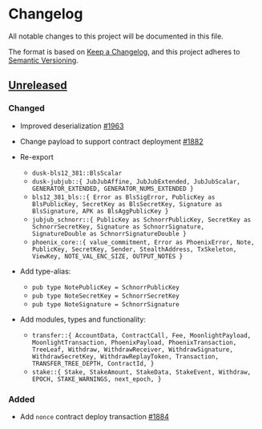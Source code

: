 # Changelog

All notable changes to this project will be documented in this file.

The format is based on [Keep a Changelog](https://keepachangelog.com/en/1.0.0/),
and this project adheres to [Semantic Versioning](https://semver.org/spec/v2.0.0.html).

## [Unreleased]

### Changed

- Improved deserialization [#1963]
- Change payload to support contract deployment [#1882]

- Re-export
  - `dusk-bls12_381::BlsScalar`
  - `dusk-jubjub::{
      JubJubAffine,
      JubJubExtended,
      JubJubScalar,
      GENERATOR_EXTENDED,
      GENERATOR_NUMS_EXTENDED
    }`
  - `bls12_381_bls::{
      Error as BlsSigError,
      PublicKey as BlsPublicKey,
      SecretKey as BlsSecretKey,
      Signature as BlsSignature,
      APK as BlsAggPublicKey
    }`
  - `jubjub_schnorr::{
      PublicKey as SchnorrPublicKey,
      SecretKey as SchnorrSecretKey,
      Signature as SchnorrSignature,
      SignatureDouble as SchnorrSignatureDouble
    }`
  - `phoenix_core::{
      value_commitment,
      Error as PhoenixError,
      Note,
      PublicKey,
      SecretKey,
      Sender,
      StealthAddress,
      TxSkeleton,
      ViewKey,
      NOTE_VAL_ENC_SIZE,
      OUTPUT_NOTES
    }`
- Add type-alias:
  - `pub type NotePublicKey = SchnorrPublicKey`
  - `pub type NoteSecretKey = SchnorrSecretKey`
  - `pub type NoteSignature = SchnorrSignature`
- Add modules, types and functionality:
  - `transfer::{
      AccountData,
      ContractCall,
      Fee,
      MoonlightPayload,
      MoonlightTransaction,
      PhoenixPayload,
      PhoenixTransaction,
      TreeLeaf,
      Withdraw,
      WithdrawReceiver,
      WithdrawSignature,
      WithdrawSecretKey,
      WithdrawReplayToken,
      Transaction,
      TRANSFER_TREE_DEPTH,
      ContractId,
    }`
  - `stake::{
      Stake,
      StakeAmount,
      StakeData,
      StakeEvent,
      Withdraw,
      EPOCH,
      STAKE_WARNINGS,
      next_epoch,
  }`

### Added

- Add `nonce` contract deploy transaction [#1884]


[#1963]: https://github.com/dusk-network/rusk/issues/1963
[#1963]: https://github.com/dusk-network/rusk/issues/1856
[#1884]: https://github.com/dusk-network/rusk/issues/1884
[#1882]: https://github.com/dusk-network/rusk/issues/1882
[#1723]: https://github.com/dusk-network/rusk/issues/1723

[Unreleased]: https://github.com/dusk-network/rusk/compare/execution-core-0.1.0...HEAD
[0.1.0]: https://github.com/dusk-network/dusk-abi/releases/tag/execution-core-0.1.0
